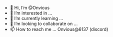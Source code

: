 - 👋 Hi, I’m @Onvious
- 👀 I’m interested in ...
- 🌱 I’m currently learning ...
- 💞️ I’m looking to collaborate on ...
- 📫 How to reach me ...  Onvious@6137 (discord)

<!---
Onvious/Onvious is a ✨ special ✨ repository because its `README.md` (this file) appears on your GitHub profile.
You can click the Preview link to take a look at your changes.
--->
